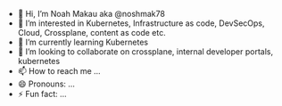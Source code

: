 - 👋 Hi, I’m Noah Makau aka @noshmak78
- 👀 I’m interested in Kubernetes, Infrastructure as code, DevSecOps, Cloud, Crossplane, content as code etc.
- 🌱 I’m currently learning Kubernetes
- 💞️ I’m looking to collaborate on crossplane, internal developer portals, kubernetes
- 📫 How to reach me ...
- 😄 Pronouns: ...
- ⚡ Fun fact: ...

<!---
noshmak78/noshmak78 is a ✨ special ✨ repository because its `README.md` (this file) appears on your GitHub profile.
You can click the Preview link to take a look at your changes.
--->

